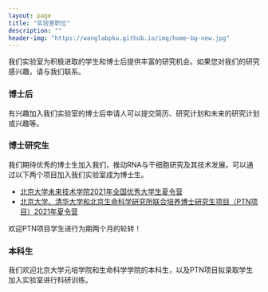 ```yaml
---
layout: page
title: "实验室职位"
description: ""
header-img: "https://wanglabpku.github.io/img/home-bg-new.jpg"
---
```


我们实验室为积极进取的学生和博士后提供丰富的研究机会。如果您对我们的研究感兴趣，请与我们联系。

### 博士后

有兴趣加入我们实验室的博士后申请人可以提交简历、研究计划和未来的研究计划或兴趣等。

### 博士研究生

我们期待优秀的博士生加入我们，推动RNA与干细胞研究及其技术发展。可以通过以下两个项目加入我们实验室成为博士生。

- [北京大学未来技术学院2021年全国优秀大学生夏令营](https://www.imm.pku.edu.cn/xwgg/tzgg/128308.htm)
- [北京大学、清华大学和北京生命科学研究所联合培养博士研究生项目（PTN项目）2021年夏令营](http://www.nibs.ac.cn/newsshow.php?cid=4&sid=14&id=2406)

欢迎PTN项目学生进行为期两个月的轮转！

### 本科生

我们欢迎北京大学元培学院和生命科学学院的本科生，以及PTN项目拟录取学生加入实验室进行科研训练。